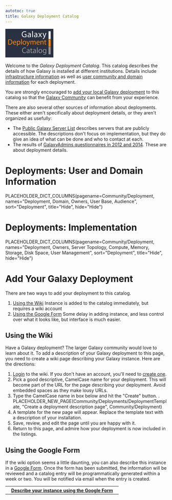 ```yaml
---
autotoc: true
title: Galaxy Deployment Catalog
---
```

<div class='right'></div>

<div class='left'><img src="/src/images/logos/GalaxyDeploymentCatalog200.png" alt="Galaxy Deployment Catalog" width="150" /></div> 

Welcome to the *Galaxy Deployment Catalog*. This catalog describes the details of how Galaxy is installed at different institutions.  Details include [infrastructure information](/src/community/deployments/index.md#deployments-implementation) as well as [user community and domain information](/src/community/deployments/index.md#deployments-user-and-domain-information) for each deployment.

You are strongly encouraged to [add your local Galaxy deployment](/src/community/deployments/index.md#add-your-galaxy-deployment) to this catalog so that the [Galaxy Community](/src/community/index.md) can benefit from your experience.

There are also several other sources of information about deployments.  These either aren't specifically about deployment details, or they aren't organized as usefully:

* The [Public Galaxy Server List](/src/public-galaxy-servers/index.md) describes servers that are publicly accessible.  The descriptions don't focus on implementation, but they do give an idea of what can be done and who to contact at each.
* The results of [GalaxyAdmins questionnaires in 2012 and 2014](/src/community/galaxy-admins/surveys/index.md).  These are about deployment details.

# Deployments: User and Domain Information

PLACEHOLDER_DICT_COLUMNS(pagename=Community/Deployment, names="Deployment, Domain, Owners, User Base, Audience", sort="Deployment", title="Hide", hide="Hide")

# Deployments: Implementation

PLACEHOLDER_DICT_COLUMNS(pagename=Community/Deployment, names="Deployment, Owners, Server Topology, Compute, Memory, Storage, Disk Space, User Management", sort="Deployment", title="Hide", hide="Hide")

# Add Your Galaxy Deployment

There are two ways to add your deployment to this catalog.

1. [Using the Wiki](/src/community/deployments/index.md#using-the-wiki)
    Instance is added to the catalog immediately, but requires a wiki account 
1. [Using the Google Form](/src/community/deployments/index.md#using-the-google-form)
    Some delay in adding instance, and less control over what it looks like, but interface is much easier.

## Using the Wiki

Have a Galaxy deployment?  The larger Galaxy community would love to learn about it.  To add a description of your Galaxy deployment to this page, you need to create a wiki page describing your Galaxy instance.  Here are the directions:

1. [Login](/src/community/deployments/index.md) to the wiki. If you don't have an account, you'll need to [create one](/src/community/deployments/index.md).
1. Pick a good descriptive, CamelCase name for your deployment.  This will become part of the URL for the page describing your deployment.  Avoid embedded spaces as they make lousy URLs.
1. Type the CamelCase name in box below and hit the "Create" button.
    . PLACEHOLDER_NEW_PAGE(Community/Deployments/DeploymentTemplate, "Create a deployment description page", Community/Deployment)
1. A template for the new page will appear.  Replace the template text with a description of your installation.
1. Save, review, and edit the page until you are happy with it.
1. Return to this page, and admire how your deployment is now included in the listings.

## Using the Google Form

If the wiki option seems a little daunting, you can also describe this instance in a [Google Form](http://bit.ly/gxydeployform).  Once the form has been submitted, the information will be reviewed and a catalog entry will be programmatically generated within a week or two.  You will be notified via email when the entry is created.

<table>
  <tr>
    <th> &nbsp;&nbsp; <a href='http://bit.ly/gxydeployform'>Describe your instance using the Google Form</a> &nbsp;&nbsp; </th>
  </tr>
</table>
